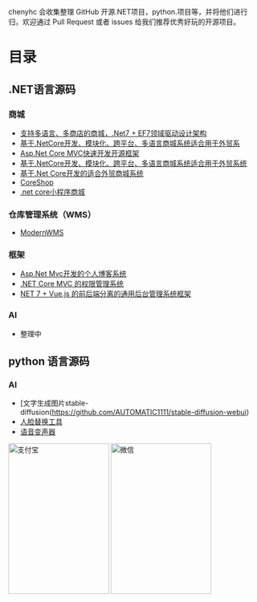 
chenyhc 会收集整理 GitHub 开源.NET项目，python.项目等，并将他们进行归，欢迎通过 Pull Request 或者 issues 给我们推荐优秀好玩的开源项目。
# 目录
## .NET语言源码
### 商城
- [支持多语言、多商店的商城，.Net7 + EF7领域驱动设计架构](https://github.com/smartstore/Smartstore)
- [基于.NetCore开发、模块化、跨平台、多语言商城系统适合用于外贸系](https://github.com/simplcommerce/SimplCommerce)
- [Asp.Net Core MVC快速开发开源框架](https://github.com/serenity-is/Serenity)
- [基于.NetCore开发、模块化、跨平台、多语言商城系统适合用于外贸系统](https://github.com/simplcommerce/SimplCommerce)
- [基于.Net Core开发的适合外贸商城系统](https://github.com/nopSolutions/nopCommerce)
- [CoreShop](https://gitee.com/CoreUnion/CoreShop?_from=gitee_search)
- [.net core小程序商城](https://github.com/trueai-org/module-shop)
 ### 仓库管理系统（WMS）
- [ModernWMS](https://github.com/fjykTec/ModernWMS)
 ### 框架
- [ Asp.Net Mvc开发的个人博客系统](https://gitee.com/LiuCabbage/RightControl_Blog)
- [ .NET Core MVC 的权限管理系统](https://github.com/liukuo362573/YiShaAdmin)
- [NET 7 + Vue.js 的前后端分离的通用后台管理系统框架](https://gitee.com/rector/DncZeus)

### AI
- 整理中

## python 语言源码
### AI
- [文字生成图片stable-diffusion(https://github.com/AUTOMATIC1111/stable-diffusion-webui)
- [人脸替换工具](https://github.com/s0md3v/roop)
- [语音变声器](https://github.com/w-okada/voice-changer) 




<img decoding="async" alt="支付宝" src="https://github.com/yuanmagpt/chenyhc/assets/136598249/70851ed4-0bb5-4b62-9df3-2e50f6256fad" width="200" height="300">
<img decoding="async" alt="微信" src="https://github.com/yuanmagpt/chenyhc/assets/136598249/0420980d-6d0d-4fde-b402-7765db65c596" width="200" height="300">





